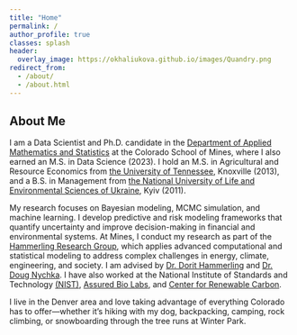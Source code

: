```yaml
---
title: "Home"
permalink: /
author_profile: true
classes: splash
header:
  overlay_image: https://okhaliukova.github.io/images/Quandry.png
redirect_from:
  - /about/
  - /about.html
---
```


About Me
------
I am a Data Scientist and Ph.D. candidate in the <a href="https://ams.mines.edu/" target="_blank">Department of Applied Mathematics and Statistics</a> at the Colorado School of Mines, where I also earned an M.S. in Data Science (2023). I hold an M.S. in Agricultural and Resource Economics from <a href="https://www.utk.edu/" target="_blank">the University of Tennessee</a>, Knoxville (2013), and a B.S. in Management from <a href="https://nubip.edu.ua/en" target="_blank">the National University of Life and Environmental Sciences of Ukraine</a>, Kyiv (2011).

My research focuses on Bayesian modeling, MCMC simulation, and machine learning. I develop predictive and risk modeling frameworks that quantify uncertainty and improve decision-making in financial and environmental systems. At Mines, I conduct my research as part of the <a href="https://ams.mines.edu/hammerling-research-group/" target="_blank">Hammerling Research Group</a>, which applies advanced computational and statistical modeling to address complex challenges in energy, climate, engineering, and society. I am advised by <a href="https://ams.mines.edu/project/hammerling-dorit/" target="_blank">Dr. Dorit Hammerling</a> and <a href="https://dnychka.github.io/" target="_blank">Dr. Doug Nychka</a>. I have also worked at the National Institute of Standards and Technology <a href="https://www.nist.gov/" target="_blank">(NIST)</a>, <a href="https://assuredbio.com/" target="_blank">Assured Bio Labs</a>, and <a href="https://crc.tennessee.edu/" target="_blank">Center for Renewable Carbon</a>.

I live in the Denver area and love taking advantage of everything Colorado has to offer—whether it’s hiking with my dog, backpacking, camping, rock climbing, or snowboarding through the tree runs at Winter Park.
